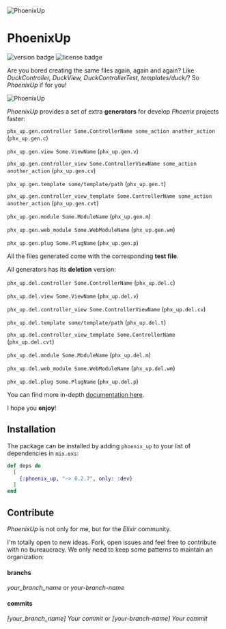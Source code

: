 ![PhoenixUp](https://raw.githubusercontent.com/henriquefernandez/phoenix_up/master/priv/static/logo-orange-small.png)

# PhoenixUp

![version badge](https://img.shields.io/hexpm/v/phoenix_up?style=social) ![license badge](https://img.shields.io/hexpm/l/phoenix_up?style=social)

Are you bored creating the same files again, again and again? Like *DuckController, DuckView, DuckControllerTest, templates/duck/*? So *PhoenixUp* if for you!

![PhoenixUp](https://raw.githubusercontent.com/henriquefernandez/phoenix_up/master/priv/static/use_example.gif)

*PhoenixUp* provides a set of extra **generators** for develop *Phoenix* projects faster:

`phx_up.gen.controller Some.ControllerName some_action another_action` (`phx_up.gen.c`)

`phx_up.gen.view Some.ViewName` (`phx_up.gen.v`)

`phx_up.gen.controller_view Some.ControllerViewName some_action another_action` (`phx_up.gen.cv`)

`phx_up.gen.template some/template/path` (`phx_up.gen.t`)

`phx_up.gen.controller_view_template Some.ControllerName some_action another_action` (`phx_up.gen.cvt`)

`phx_up.gen.module Some.ModuleName` (`phx_up.gen.m`)

`phx_up.gen.web_module Some.WebModuleName` (`phx_up.gen.wm`)

`phx_up.gen.plug Some.PlugName` (`phx_up.gen.p`)

All the files generated come with the corresponding **test file**.

All generators has its **deletion** version:

`phx_up.del.controller Some.ControllerName` (`phx_up.del.c`)

`phx_up.del.view Some.ViewName` (`phx_up.del.v`)

`phx_up.del.controller_view Some.ControllerViewName` (`phx_up.del.cv`)

`phx_up.del.template some/template/path` (`phx_up.del.t`)

`phx_up.del.controller_view_template Some.ControllerName` (`phx_up.del.cvt`)

`phx_up.del.module Some.ModuleName` (`phx_up.del.m`)

`phx_up.del.web_module Some.WebModuleName` (`phx_up.del.wm`)

`phx_up.del.plug Some.PlugName` (`phx_up.del.p`)

You can find more in-depth [documentation here](https://hexdocs.pm/phoenix_up/api-reference.html#content).

I hope you **enjoy**!

## Installation

The package can be installed by adding `phoenix_up` to your list of dependencies in `mix.exs`:

```elixir
def deps do
  [
    {:phoenix_up, "~> 0.2.7", only: :dev}
  ]
end
```

## Contribute

*PhoenixUp* is not only for me, but for the *Elixir* community.

I'm totally open to new ideas. Fork, open issues and feel free to contribute with no bureaucracy. We only need to keep some patterns to maintain an organization:

#### branchs

*your_branch_name* or *your-branch-name*

#### commits

*[your_branch_name] Your commit* or *[your-branch-name] Your commit*

